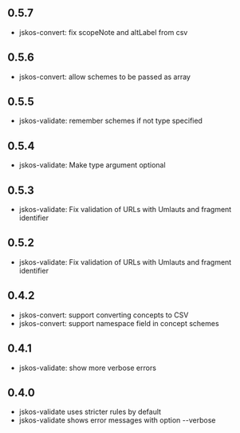 ## 0.5.7

* jskos-convert: fix scopeNote and altLabel from csv

## 0.5.6

* jskos-convert: allow schemes to be passed as array

## 0.5.5

* jskos-validate: remember schemes if not type specified

## 0.5.4

* jskos-validate: Make type argument optional

## 0.5.3

* jskos-validate: Fix validation of URLs with Umlauts and fragment identifier

## 0.5.2

* jskos-validate: Fix validation of URLs with Umlauts and fragment identifier

## 0.4.2

* jskos-convert: support converting concepts to CSV
* jskos-convert: support namespace field in concept schemes

## 0.4.1

* jskos-validate: show more verbose errors

## 0.4.0

* jskos-validate uses stricter rules by default
* jskos-validate shows error messages with option --verbose
